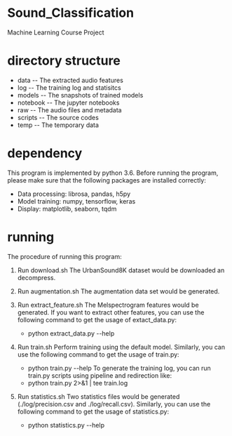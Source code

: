 # Sound_Classification
Machine Learning Course Project

# directory structure
* data     -- The extracted audio features
* log      -- The training log and statisitcs
* models   -- The snapshots of trained models
* notebook -- The jupyter notebooks
* raw      -- The audio files and metadata
* scripts  -- The source codes
* temp     -- The temporary data

# dependency
This program is implemented by python 3.6. Before running the program, please make sure that the following packages are installed correctly:
* Data processing: librosa, pandas, h5py
* Model training: numpy, tensorflow, keras
* Display: matplotlib, seaborn, tqdm

# running
The procedure of running this program:
1) Run download.sh
    The UrbanSound8K dataset would be downloaded an decompress.

2) Run augmentation.sh
    The augmentation data set would be generated.

3) Run extract_feature.sh
    The Melspectrogram features would be generated. If you want to extract other features, you can use the following command to get the usage of extact_data.py:
    * python extract_data.py --help

4) Run train.sh
    Perform training using the default model. Similarly, you can use the following command to get the usage of train.py:
    * python train.py --help
    To generate the training log, you can run train.py scripts using pipeline and redirection like:
    * python train.py 2>&1 | tee train.log


5) Run statistics.sh
    Two statistics files would be generated (./log/precision.csv and ./log/recall.csv). Similarly, you can use the following command to get the usage of statistics.py:
    * python statistics.py --help